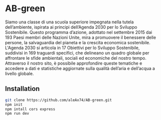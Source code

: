 # AB-green
Siamo una classe di una scuola superiore impegnata nella tutela dell’ambiente, ispirata ai principi dell’Agenda 2030 per lo Sviluppo Sostenibile. Questo programma d’azione, adottato nel settembre 2015 dai 193 Paesi membri delle Nazioni Unite, mira a promuovere il benessere delle persone, la salvaguardia del pianeta e la crescita economica sostenibile. L'Agenda 2030 si articola in 17 Obiettivi per lo Sviluppo Sostenibile, suddivisi in 169 traguardi specifici, che delineano un quadro globale per affrontare le sfide ambientali, sociali ed economiche del nostro tempo. Attraverso il nostro sito, è possibile approfondire queste tematiche e accedere a dati e statistiche aggiornate sulla qualità dell’aria e dell’acqua a livello globale.

## Installation

```bash
git clone https://github.com/aleAx74/AB-green.git
npm init
npm intall cors express
npm run dev
```
